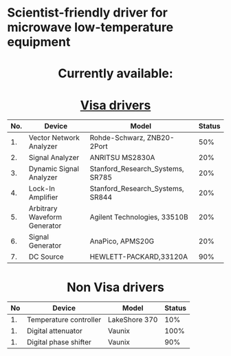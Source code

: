 # Scientist-friendly driver for microwave low-temperature equipment

<h1 align="center"> Currently available:

<h1 align="center"> <a href="https://en.wikipedia.org/wiki/Virtual_instrument_software_architecture" target="_blank">Visa drivers</a> 


| No. | Device                       | Model                             | Status |
|-----|------------------------------|-----------------------------------|--------|
| 1.  | Vector Network Analyzer      | Rohde-Schwarz, ZNB20-2Port        | 50%    |
| 2.  | Signal Analyzer              | ANRITSU MS2830A                   | 20%    |
| 3.  | Dynamic Signal Analyzer      | Stanford_Research_Systems, SR785  | 20%    |
| 4.  | Lock-In Amplifier            | Stanford_Research_Systems, SR844  | 20%    |
| 5.  | Arbitrary Waveform Generator | Agilent Technologies, 33510B      | 20%    |
| 6.  | Signal Generator             | AnaPico, APMS20G                  | 20%    |
| 7.  | DC Source                    | HEWLETT-PACKARD,33120A            | 90%    |


<h1 align="center">Non Visa drivers


| No | Device                 | Model         | Status |
|----|------------------------|---------------|--------|
| 1. | Temperature controller | LakeShore 370 | 10%    |
| 1. | Digital attenuator     | Vaunix        | 100%   |
| 1. | Digital phase shifter  | Vaunix        | 90%    |


